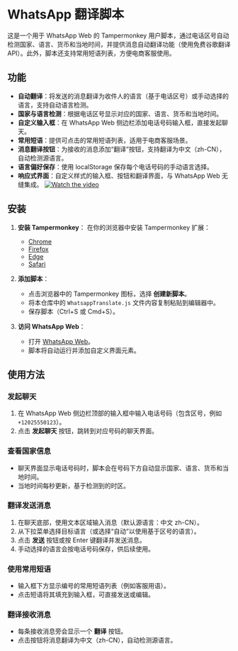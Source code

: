 # WhatsApp 翻译脚本

这是一个用于 WhatsApp Web 的 Tampermonkey 用户脚本，通过电话区号自动检测国家、语言、货币和当地时间，并提供消息自动翻译功能（使用免费谷歌翻译 API）。此外，脚本还支持常用短语列表，方便电商客服使用。

## 功能

- **自动翻译**：将发送的消息翻译为收件人的语言（基于电话区号）或手动选择的语言，支持自动语言检测。
- **国家与语言检测**：根据电话区号显示对应的国家、语言、货币和当地时间。
- **自定义输入框**：在 WhatsApp Web 侧边栏添加电话号码输入框，直接发起聊天。
- **常用短语**：提供可点击的常用短语列表，适用于电商客服场景。
- **消息翻译按钮**：为接收的消息添加“翻译”按钮，支持翻译为中文（zh-CN），自动检测源语言。
- **语言偏好保存**：使用 localStorage 保存每个电话号码的手动语言选择。
- **响应式界面**：自定义样式的输入框、按钮和翻译界面，与 WhatsApp Web 无缝集成。
[![Watch the video](https://i9.ytimg.com/vi/oryUHlhAkbs/mq2.jpg)](https://www.youtube.com/watch?v=oryUHlhAkbs)
## 安装

1. **安装 Tampermonkey**：
   在你的浏览器中安装 Tampermonkey 扩展：
   - [Chrome](https://www.tampermonkey.net/)
   - [Firefox](https://www.tampermonkey.net/)
   - [Edge](https://www.tampermonkey.net/)
   - [Safari](https://www.tampermonkey.net/)

2. **添加脚本**：
   - 点击浏览器中的 Tampermonkey 图标，选择 **创建新脚本**。
   - 将本仓库中的 `WhatsappTranslate.js` 文件内容复制粘贴到编辑器中。
   - 保存脚本（Ctrl+S 或 Cmd+S）。

3. **访问 WhatsApp Web**：
   - 打开 [WhatsApp Web](https://web.whatsapp.com/)。
   - 脚本将自动运行并添加自定义界面元素。

## 使用方法

### 发起聊天
1. 在 WhatsApp Web 侧边栏顶部的输入框中输入电话号码（包含区号，例如 `+12025550123`）。
2. 点击 **发起聊天** 按钮，跳转到对应号码的聊天界面。

### 查看国家信息
- 聊天界面显示电话号码时，脚本会在号码下方自动显示国家、语言、货币和当地时间。
- 当地时间每秒更新，基于检测到的时区。

### 翻译发送消息
1. 在聊天底部，使用文本区域输入消息（默认源语言：中文 zh-CN）。
2. 从下拉菜单选择目标语言（或选择“自动”以使用基于区号的语言）。
3. 点击 **发送** 按钮或按 Enter 键翻译并发送消息。
4. 手动选择的语言会按电话号码保存，供后续使用。

### 使用常用短语
- 输入框下方显示编号的常用短语列表（例如客服用语）。
- 点击短语将其填充到输入框，可直接发送或编辑。

### 翻译接收消息
- 每条接收消息旁会显示一个 **翻译** 按钮。
- 点击按钮将消息翻译为中文（zh-CN），自动检测源语言。
